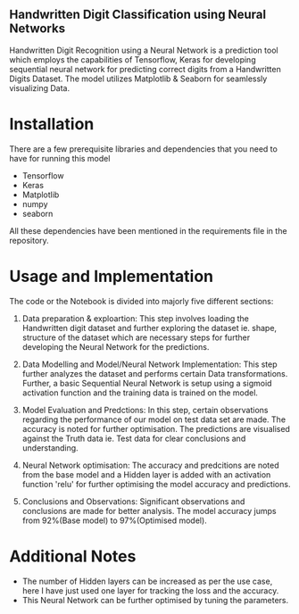 ## Handwritten Digit Classification using Neural Networks
Handwritten Digit Recognition using a Neural Network is a prediction tool which employs the capabilities of Tensorflow, Keras for developing sequential neural network for predicting correct digits from a Handwritten Digits Dataset. The model utilizes Matplotlib & Seaborn for seamlessly visualizing Data.

# Installation
There are a few prerequisite libraries and dependencies that you need to have for running this model 

- Tensorflow 
- Keras 
- Matplotlib 
- numpy 
- seaborn 

All these dependencies have been mentioned in the requirements file in the repository. 

# Usage and Implementation
The code or the Notebook is divided into majorly five different sections:
1. Data preparation & exploartion: This step involves loading the Handwritten digit dataset and further exploring the dataset ie. shape, structure of the dataset which are necessary steps for further developing the Neural Network for the predictions.

2. Data Modelling and Model/Neural Network Implementation: This step further analyzes the dataset and performs certain Data transformations. Further, a basic Sequential Neural Network is setup using a sigmoid activation function and the training data is trained on the model.

3. Model Evaluation and Predctions: In this step, certain observations regarding the performance of our model on test data set are made. The accuracy is noted for further optimisation. The predictions are visualised against the Truth data ie. Test data for clear conclusions and understanding.

4. Neural Network optimisation: The accuracy and predcitions are noted from the base model and a Hidden layer is added with an activation function 'relu' for further optimising the model accuracy and predictions. 

5. Conclusions and Observations: Significant observations and conclusions are made for better analysis. The model accuracy jumps from 92%(Base model) to 97%(Optimised model). 

# Additional Notes
- The number of Hidden layers can be increased as per the use case, here I have just used one layer for tracking the loss and the accuracy.
- This Neural Network can be further optimised by tuning the parameters.